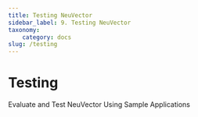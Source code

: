 ```yaml
---
title: Testing NeuVector
sidebar_label: 9. Testing NeuVector
taxonomy:
    category: docs
slug: /testing
---
```


# Testing

Evaluate and Test NeuVector Using Sample Applications
